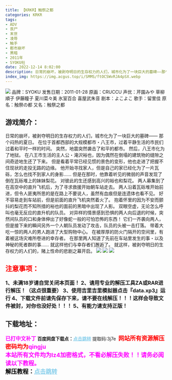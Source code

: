 ```yaml
---
title: 【KRKR】触祭之都
categories: KRKR
tags:
- ADV
- 丧尸
- 末世
- 凌辱
- 触手
- 都市崩坏
- 黑暗
- 2011年
- SYOKU社
date: 2022-12-14 8:02:00
description: 日常的崩坏，被剥夺明日的生存权力的人们，城市化为了一块巨大的墓碑——那个闷热的夏日。在位于首都西部的大规模都市・八王市，过着平静生活的市民们过着和平时一样的时间。突然，地震突然袭击了和平的都市。然后，八王市化为了地狱。
index_img: https://img.acgus.top/i/SMMS/ftOC5WvRJA4pSX.webp
---
```

![](https://img.acgus.top/i/SMMS/ftOC5WvRJA4pSX.webp)
品牌：SYOKU
发售日期：2011-01-28
原画：CRUCCU
声优：芹園みや 草柳順子 伊藤瞳子 夏川菜々美 氷室百合 喜屋武朱音
剧本：よこよこ
歌手：留里佳
原名：触祭の都
又名：触祭之都

## 游戏简介：
日常的崩坏，被剥夺明日的生存权力的人们，城市化为了一块巨大的墓碑——
那个闷热的夏日。
在位于首都西部的大规模都市・八王市，过着平静生活的市民们过着和平时一样的时间。
突然，地震突然袭击了和平的都市。
然后，八王市化为了地狱。
在八王市生活的主人公・滝沢裕也，因为偶然在倒塌的建筑物的缝隙之间奇迹地生还了下来。
但是看着平常已经见惯的景色的变形，他也走进了把握不住现状的走投无路的边缘。
他开始寻找家人，但是自己的家已经化为了一片瓦砾，怎么也找不到家人的身影……
但是在那时，他靠着听见的微弱的声音发现了倒在瓦砾堆上的妹妹梨花。
对彼此的生还感到高兴的裕也和梨花。
两人募集到了在高空中的直升飞机后，为了寻求救援开始朝车站走去。
两人沿着瓦砾堆开始前进，但令人匪夷所思的是在路上不要说人，虽然有血痕但是连遗体也看不见。
好不容易走到车站前，但是前面的直升飞机突然着火了。
抱着怀里的因为不安而颤抖的梨花而不知所措的裕也的面前的黑暗中出现了人影。
双眼空虚，无论怎么呼叫也毫无反应的直升机的队员。
对异样的情景感到恐惧的两人向后退的时候，突然间队员的口和身体伸出了好像蛇一般的可怕恐怖的东西！
它们一齐袭向两人，但是接下来的瞬间另外一个人朝队员发动了攻击，队员的头被一击打落。
带着大吃一惊的两人的男人跑进了大型购物中心。
在被厚厚的防火门隔开的空间里，有着被这场灾难所卷进的幸存者。
在那里两人知道了先前在车站里发生的事・以及神秘的死者群的事……
就这样他们与幸存者们邂逅了。
就这样，被剥夺明日的生存权力的人们的，赌上性命的悲剧之幕开启。
![](https://img.acgus.top/i/SMMS/sk4HcIvZ8LufjKQ.webp)
![](https://img.acgus.top/i/SMMS/uEPjF3QKzgrSUVD.webp)
![](https://img.acgus.top/i/SMMS/RrgOhKGWEsbCq7F.webp)




## <font color=#FF0000 >注意事项：</font>
<font size=3><b>1、未满18岁请自觉关闭本页面！
2、请用专业的解压工具ZA或RAR进行解压！（这点很重要）
3、使用吉里吉里模拟器点击『data.xp3』运行
4、下载文件前请先保存下来，请不要在线解压！！！这样会导致文件被封，对你也没好处！！！
5、有能力请支持正版！</b></font>

## 下载地址：
<font color=#FF00FF size=3><b>已打中文补丁</b></font>
<b>百度网盘下载点：</b><a href="https://pan.baidu.com/s/1BTFVUbFM_8su_u4vjQkKhg?pwd=3j7e" style="color: #87CEEB;"><b>点击跳转</b></a> 提取码:3j7e
<a style="padding: 0" href="https://post.qingju.org/AD/"><img style="max-width:100%" src="https://img.acgus.top/i/2024/07/478f689b8021d8d499ab43d21acf137a.gif" alt=""></a>
<b><font color=#FF0000 size=4>网站所有资源解压密码均为</b></font><b><font color=#FF00FF size=4>qingju</font><font color=#FF0000 ></font></b><br><b><font color=#FF00FF size=4>本站所有文件均为lz4加密格式，不看必解压失败！！请务必阅读以下教程。</b></font><br><b><font color=#000 size=4>解压教程：</b><a href="https://post.qingju.org/tutorial/000/" style="color: #87CEEB;"><b>点击跳转</b></a>